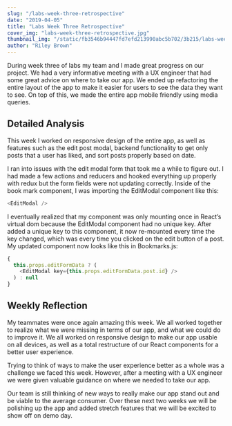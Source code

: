 ```yaml
---
slug: "/labs-week-three-retrospective"
date: "2019-04-05"
title: "Labs Week Three Retrospective"
cover_img: "labs-week-three-retrospective.jpg"
thumbnail_img: "/static/fb3546b94447fd7efd213990abc5b702/3b215/labs-week-three-retrospective.jpg"
author: "Riley Brown"
---
```


During week three of labs my team and I made great progress on our project. We had a very informative meeting with a UX engineer that had some great advice on where to take our app. We ended up refactoring the entire layout of the app to make it easier for users to see the data they want to see. On top of this, we made the entire app mobile friendly using media queries.

<h2 class="blog-text-center">Detailed Analysis</h2>

This week I worked on responsive design of the entire app, as well as features such as the edit post modal, backend functionality to get only posts that a user has liked, and sort posts properly based on date.

I ran into issues with the edit modal form that took me a while to figure out. I had made a few actions and reducers and hooked everything up properly with redux but the form fields were not updating correctly. Inside of the book mark component, I was importing the EditModal component like this:

```js
<EditModal />
```

I eventually realized that my component was only mounting once in React’s virtual dom because the EditModal component had no unique key. After added a unique key to this component, it now re-mounted every time the key changed, which was every time you clicked on the edit button of a post. My updated component now looks like this in Bookmarks.js:

```js
{
  this.props.editFormData ? (
    <EditModal key={this.props.editFormData.post.id} />
  ) : null
}
```

<h2 class="blog-text-center">Weekly Reflection</h2>

My teammates were once again amazing this week. We all worked together to realize what we were missing in terms of our app, and what we could do to improve it. We all worked on responsive design to make our app usable on all devices, as well as a total restructure of our React components for a better user experience.

Trying to think of ways to make the user experience better as a whole was a challenge we faced this week. However, after a meeting with a UX engineer we were given valuable guidance on where we needed to take our app.

Our team is still thinking of new ways to really make our app stand out and be viable to the average consumer. Over these next two weeks we will be polishing up the app and added stretch features that we will be excited to show off on demo day.
